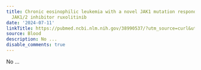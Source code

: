 ```yaml
---
title: Chronic eosinophilic leukemia with a novel JAK1 mutation responds well to the
  JAK1/2 inhibitor ruxolitinib
date: '2024-07-11'
linkTitle: https://pubmed.ncbi.nlm.nih.gov/38990537/?utm_source=curl&utm_medium=rss&utm_campaign=journals&utm_content=7603509&fc=None&ff=20240712181519&v=2.18.0.post9+e462414
source: Blood
description: No ...
disable_comments: true
---
```

No ...
